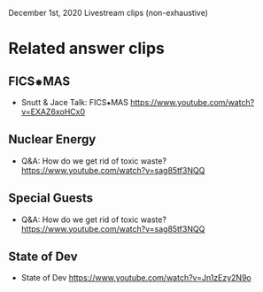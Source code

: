 December 1st, 2020 Livestream clips (non-exhaustive)

# Related answer clips

## FICS⁕MAS
* Snutt & Jace Talk: FICS⁕MAS https://www.youtube.com/watch?v=EXAZ6xoHCx0

## Nuclear Energy
* Q&A: How do we get rid of toxic waste? https://www.youtube.com/watch?v=sag85tf3NQQ

## Special Guests
* Q&A: How do we get rid of toxic waste? https://www.youtube.com/watch?v=sag85tf3NQQ

## State of Dev
* State of Dev https://www.youtube.com/watch?v=Jn1zEzy2N9o
